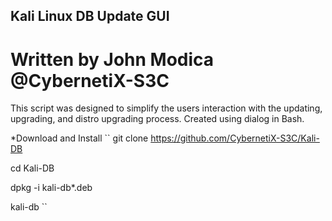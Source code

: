 ## Kali Linux DB Update GUI
#  Written by John Modica @CybernetiX-S3C 

This script was designed to simplify the users interaction with the updating, upgrading, and distro upgrading process. Created using dialog in Bash.

*Download and Install
``
git clone https://github.com/CybernetiX-S3C/Kali-DB

cd Kali-DB

dpkg -i kali-db*.deb

kali-db
``
